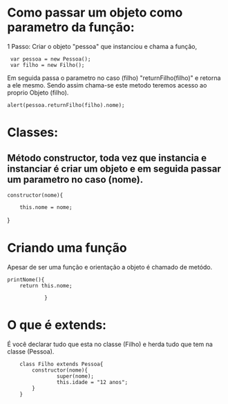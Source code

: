 # Como passar um objeto  como parametro da função:
1 Passo: Criar  o objeto "pessoa" que instanciou e chama a  função,

     var pessoa = new Pessoa();
     var filho = new Filho();
 

Em seguida passa o parametro no caso (filho)  "returnFilho(filho)"  e retorna a ele mesmo. Sendo assim chama-se este metodo teremos acesso ao proprio Objeto (filho).
    
    alert(pessoa.returnFilho(filho).nome);
# Classes:
## Método constructor, toda vez  que instancia e instanciar é criar um objeto e em seguida passar um parametro no caso (nome).
 
 
    constructor(nome){
    
        this.nome = nome;
}

# Criando uma função
 Apesar de ser uma função e orientação a objeto é chamado  de metódo.
    
    printNome(){
        return this.nome;

                }
# O que é extends:
É você declarar tudo que esta no classe  (Filho) e herda tudo que tem na classe (Pessoa).
    
        class Filho extends Pessoa{ 
            constructor(nome){
                    super(nome);
                    this.idade = "12 anos";
            }
        }